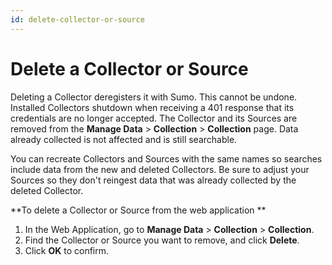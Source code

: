 ```yaml
---
id: delete-collector-or-source
---
```


# Delete a Collector or Source

Deleting a Collector deregisters it with Sumo. This cannot be undone.
Installed Collectors shutdown when receiving a 401 response that its
credentials are no longer accepted. The Collector and its Sources are
removed from the **Manage Data** \> **Collection** \> **Collection**
page. Data already collected is not affected and is still searchable.

You can recreate Collectors and Sources with the same names so searches
include data from the new and deleted Collectors. Be sure to adjust your
Sources so they don't reingest data that was already collected by the
deleted Collector.

**To delete a Collector or Source from the web application **

1.  In the Web Application, go to **Manage Data** \> **Collection** \> **Collection**.
2.  Find the Collector or Source you want to remove, and click **Delete**.
3.  Click **OK** to confirm.
